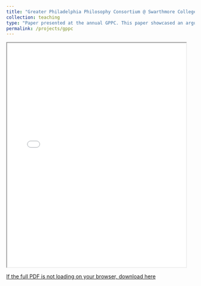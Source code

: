 ```yaml
---
title: "Greater Philadelphia Philosophy Consortium @ Swarthmore College"
collection: teaching
type: "Paper presented at the annual GPPC. This paper showcased an argument against certain Libertaian notions of freedom and economic distribution using Michael Sandel’s 'Justice: What’s The Right Thing to Do?'"
permalink: /projects/gppc
---
```


<iframe src="/files/essay.pdf" width="95%" height="600px">
    This browser does not support PDFs. Please download the PDF to view it: 
    <a href="/files/essay.pdf">Download PDF</a>.
</iframe>

<a href="https://drive.google.com/file/d/1GMmtRaRJutB1clJlRxwb_0SKahdXe3o1/view?usp=sharing" target="_blank">If the full PDF is not loading on your browser, download here</a>